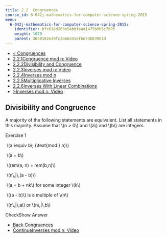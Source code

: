 ```yaml
---
title: 2.2  Congruences
course_id: 6-042j-mathematics-for-computer-science-spring-2015
menu:
  6-042j-mathematics-for-computer-science-spring-2015:
    identifier: bfc618d263e54bbfead1475b0b5c7605
    weight: 1070
    parent: 30a0182e39fc2a66241efb67db839b1d
---
```

*   [< Congruences](/courses/electrical-engineering-and-computer-science/6-042j-mathematics-for-computer-science-spring-2015/structures/tp5-2)
*   [2.2.1Congruence mod n: Video](/courses/electrical-engineering-and-computer-science/6-042j-mathematics-for-computer-science-spring-2015/structures/tp5-2)
*   [2.2.2Divisibility and Congruence](/courses/electrical-engineering-and-computer-science/6-042j-mathematics-for-computer-science-spring-2015/structures/tp5-2/vertical-d0520d30ae3f)
*   [2.2.3Inverses mod n: Video](/courses/electrical-engineering-and-computer-science/6-042j-mathematics-for-computer-science-spring-2015/structures/tp5-2/vertical-5a82e8c3077d)
*   [2.2.4Inverses mod n](/courses/electrical-engineering-and-computer-science/6-042j-mathematics-for-computer-science-spring-2015/structures/tp5-2/vertical-ff85901537e3)
*   [2.2.5Multiplicative Inverses](/courses/electrical-engineering-and-computer-science/6-042j-mathematics-for-computer-science-spring-2015/structures/tp5-2/vertical-f9db18d44ec4)
*   [2.2.6Inverses With Linear Combinations](/courses/electrical-engineering-and-computer-science/6-042j-mathematics-for-computer-science-spring-2015/structures/tp5-2/vertical-9282c2de10f6)
*   [\>Inverses mod n: Video](/courses/electrical-engineering-and-computer-science/6-042j-mathematics-for-computer-science-spring-2015/structures/tp5-2/vertical-5a82e8c3077d)

Divisibility and Congruence
---------------------------

  

A majority of the following statements are equivalent. List all statements in this majority. Assume that \\(n > 0\\) and \\(a\\) and \\(b\\) are integers.

Exercise 1

&nbsp;\\(a \\equiv b\\; (\\text{mod } n)\\)&nbsp;

&nbsp;\\(a = b\\)&nbsp;

&nbsp;\\(rem(a, n) = rem(b,n)\\)&nbsp;

&nbsp;\\(n\\,|\\,(a - b)\\)&nbsp;

&nbsp;\\(a = b + nk\\) for some integer \\(k\\)&nbsp;

&nbsp;\\((a - b)\\) is a multiple of \\(n\\)&nbsp;

&nbsp;\\(n\\,|\\,a\\) or \\(n\\,|\\,b\\)&nbsp;

CheckShow Answer

*   [Back Congruences](/courses/electrical-engineering-and-computer-science/6-042j-mathematics-for-computer-science-spring-2015/structures/tp5-2)
*   [ContinueInverses mod n: Video](/courses/electrical-engineering-and-computer-science/6-042j-mathematics-for-computer-science-spring-2015/structures/tp5-2/vertical-5a82e8c3077d)